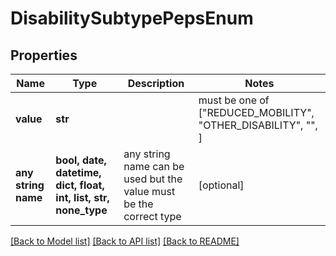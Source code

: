 # DisabilitySubtypePepsEnum


## Properties
Name | Type | Description | Notes
------------ | ------------- | ------------- | -------------
**value** | **str** |  |  must be one of ["REDUCED_MOBILITY", "OTHER_DISABILITY", "", ]
**any string name** | **bool, date, datetime, dict, float, int, list, str, none_type** | any string name can be used but the value must be the correct type | [optional]

[[Back to Model list]](../README.md#documentation-for-models) [[Back to API list]](../README.md#documentation-for-api-endpoints) [[Back to README]](../README.md)


